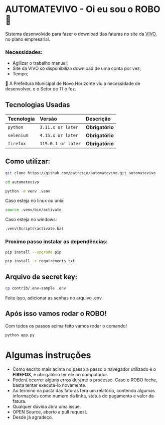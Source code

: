 # AUTOMATEVIVO - Oi eu sou o ROBO 🤖

Sistema desenvolvido para fazer o download das faturas no site da [VIVO](http://www.vivo.com.br), no plano empresarial.

### Necessidades:

- Agilizar o trabalho manual;
- Site da VIVO só disponibiliza download de uma conta por vez;
- Tempo;

🏢 A Prefeitura Municipal de Novo Horizonte viu a necessidade de desenvolver, e o Setor de TI o fez.

## Tecnologias Usadas

| Tecnologia | Versão             | Descrição       |
| :--------- | :----------------- | :-------------- |
| `python`   | `3.11.x or later`  | **Obrigatório** |
| `selenium` | `4.15.x or later`           | **Obrigatório** |
| `firefox`  | `119.0.1 or later` | **Obrigatório** |

## Como utilizar:

```bash
git clone https://github.com/patresio/automatevivo.git automatevivo

cd automatevivo

python -m venv .venv
```

Caso esteja no linux ou unix:

```bash
source .venv/bin/activate
```

Caso esteja no windows:

```bash
.venv\Scripts\activate.bat
```

### Proximo passo instalar as dependências:

```bash
pip install --upgrade pip

pip install -r requirements.txt
```

## Arquivo de secret key:

```bash
cp contrib/.env-sample .env
```

Feito isso, adicionar as senhas no arquivo .env

## Após isso vamos rodar o ROBO!

Com todos os passos acima feito vamos rodar o comando!

```bash
python app.py
```

# Algumas instruções
- Como escrito mais acima no passo a passo o navegador utilizado é o **FIREFOX**,  é obrigatório ter ele no computador.
- Poderá ocorrer alguns erros durante o processo. Caso o ROBO feche, basta tentar executá-lo novamente.
- Ao termino na pasta das faturas terá um relatório, contendo algumas informações como numero da linha, status do pagamento e valor da fatura.
- Qualquer dúvida abra uma issue.
- OPEN Source, aberto a pull request.
- Desde já agradeço.
